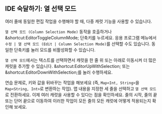 ## IDE 숙달하기: 열 선택 모드

여러 줄에 동일한 편집 작업을 수행해야 할 때, 다중 캐럿 기능을 사용할 수 있습니다.

<span class="control">`열 선택 모드 (Column Selection Mode)`</span> 동작을 호출하거나 <span class="shortcut">&shortcut:EditorToggleColumnMode;</span> 단축키를 누르세요. 응용 프로그램 메뉴에서 <span class="control">`수정 | 열 선택 모드 (Edit | Column Selection Mode)`</span>를 선택할 수도 있습니다. 동일한 단축키를 눌러 모드를 비활성화할 수 있습니다.

<span class="control">`열 선택 모드`</span>에서는 텍스트를 선택하면서 캐럿을 한 줄 위 또는 아래로 이동시켜 더 많은 캐럿을 추가할 수 있습니다. <span class="shortcut">&shortcut:EditorUpWithSelection;</span> 또는 <span class="shortcut">&shortcut:EditorDownWithSelection;</span>를 눌러 수행하세요.

연습 문제로, 키와 값을 뒤바꾸는 작업을 해보세요 (즉, `Map<Int, String>`을 `Map<String, Int>`로 변환하는 작업). 맵 내용을 지정한 세 줄을 선택하고 <span class="control">`열 선택 모드`</span>로 전환하세요. 이제 여러 캐럿을 사용할 수 있다는 점을 확인하세요. 줄의 시작, 줄의 끝 또는 단어 끝으로 이동하여 이러한 작업이 모든 줄의 모든 캐럿에 어떻게 적용되는지 확인해 보세요.